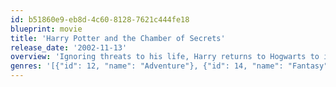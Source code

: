 ```yaml
---
id: b51860e9-eb8d-4c60-8128-7621c444fe18
blueprint: movie
title: 'Harry Potter and the Chamber of Secrets'
release_date: '2002-11-13'
overview: 'Ignoring threats to his life, Harry returns to Hogwarts to investigate – aided by Ron and Hermione – a mysterious series of attacks.'
genres: '[{"id": 12, "name": "Adventure"}, {"id": 14, "name": "Fantasy"}, {"id": 10751, "name": "Family"}]'
---
```

